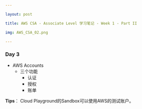 ```yaml
---

layout: post

title: AWS CSA - Associate Level 学习笔记 - Week 1 - Part II

img: AWS_CSA_02.png

---
```


### Day 3

- AWS Accounts
  - 三个功能
    - 认证
    - 授权
    - 账单

**Tips**： Cloud Playground的Sandbox可以使用AWS的测试账户。

